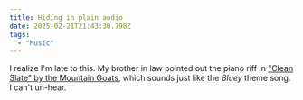 ```yaml
---
title: Hiding in plain audio
date: 2025-02-21T21:43:30.798Z
tags:
  - "Music"
---
```


I realize I'm late to this. My brother in law pointed out the piano riff in ["Clean Slate" by the Mountain Goats](https://themountaingoats.bandcamp.com/track/clean-slate), which sounds just like the _Bluey_ theme song. I can't un-hear.